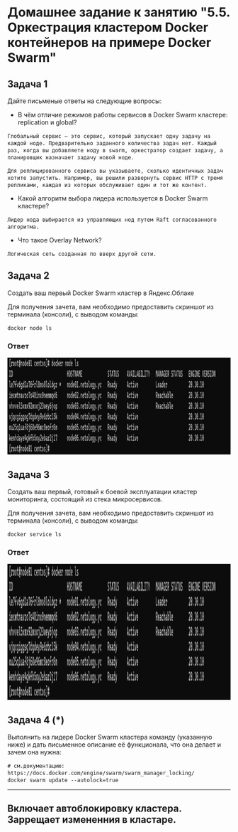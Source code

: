 # Домашнее задание к занятию "5.5. Оркестрация кластером Docker контейнеров на примере Docker Swarm"

## Задача 1

Дайте письменые ответы на следующие вопросы:

- В чём отличие режимов работы сервисов в Docker Swarm кластере: replication и global?
```
Глобальный сервис — это сервис, который запускает одну задачу на каждой ноде. Предварительно заданного количества задач нет. Каждый раз, когда вы добавляете ноду в swarm, оркестратор создает задачу, а планировщик назначает задачу новой ноде.
```
```
Для реплицированного сервиса вы указываете, сколько идентичных задач хотите запустить. Например, вы решили развернуть сервис HTTP с тремя репликами, каждая из которых обслуживает один и тот же контент.
```
- Какой алгоритм выбора лидера используется в Docker Swarm кластере?
```
Лидер нода выбирается из управляющих нод путем Raft согласованного алгоритма.
```
- Что такое Overlay Network?
```
Логическая сеть созданная по вверх другой сети.
```

## Задача 2

Создать ваш первый Docker Swarm кластер в Яндекс.Облаке

Для получения зачета, вам необходимо предоставить скриншот из терминала (консоли), с выводом команды:
```
docker node ls
```

### Ответ
<p align="center">
  <img width="1387" height="218" src="./screenshots/docker_node_ls.png">
</p>

## Задача 3

Создать ваш первый, готовый к боевой эксплуатации кластер мониторинга, состоящий из стека микросервисов.

Для получения зачета, вам необходимо предоставить скриншот из терминала (консоли), с выводом команды:
```
docker service ls
```
### Ответ
<p align="center">
  <img width="1913" height="306" src="./screenshots/docker_node_ls.png">
</p>

## Задача 4 (*)

Выполнить на лидере Docker Swarm кластера команду (указанную ниже) и дать письменное описание её функционала, что она делает и зачем она нужна:
```
# см.документацию: https://docs.docker.com/engine/swarm/swarm_manager_locking/
docker swarm update --autolock=true
```
---
Включает автоблокировку кластера. Заррещает измененния в кластаре.
---
